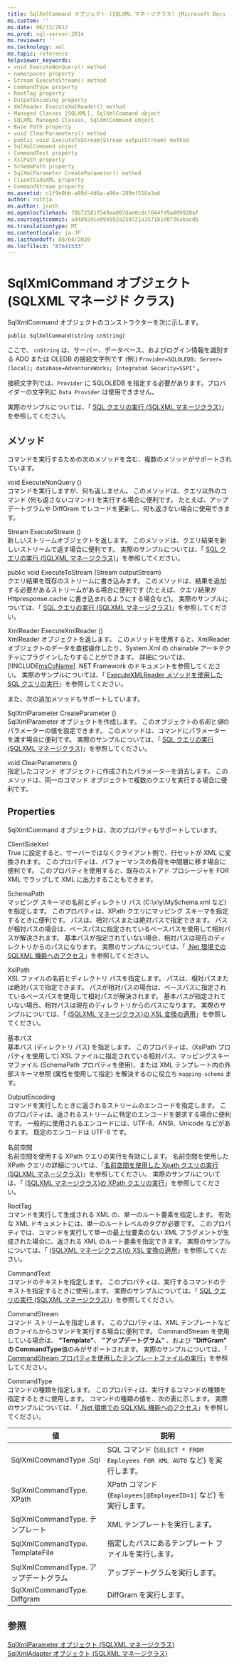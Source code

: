 ```yaml
---
title: SqlXmlCommand オブジェクト (SQLXML マネージクラス) |Microsoft Docs
ms.custom: ''
ms.date: 06/13/2017
ms.prod: sql-server-2014
ms.reviewer: ''
ms.technology: xml
ms.topic: reference
helpviewer_keywords:
- void ExecuteNonQuery() method
- namespaces property
- Stream ExecuteStream() method
- CommandType property
- RootTag property
- OutputEncoding property
- XmlReader ExecuteXmlReader() method
- Managed Classes [SQLXML], SqlXmlCommand object
- SQLXML Managed Classes, SqlXmlCommand object
- Base Path property
- void ClearParameters() method
- public void ExecuteToStream(Stream outputStream) method
- SqlXmlCommand object
- CommandText property
- XslPath property
- SchemaPath property
- SqlXmlParameter CreateParameter() method
- ClientSideXML property
- CommandStream property
ms.assetid: c1f9e0bb-a89d-4d6a-a96e-289ef516a3a6
author: rothja
ms.author: jroth
ms.openlocfilehash: 78b72581f549ea007dae0cdc7044fd9a809920af
ms.sourcegitcommit: ad4d92dce894592a259721a1571b1d8736abacdb
ms.translationtype: MT
ms.contentlocale: ja-JP
ms.lasthandoff: 08/04/2020
ms.locfileid: "87641533"
---
```

# <a name="sqlxmlcommand-object-sqlxml-managed-classes"></a>SqlXmlCommand オブジェクト (SQLXML マネージド クラス)
  SqlXmlCommand オブジェクトのコンストラクターを次に示します。  
  
```  
public SqlXmlCommand(string cnString)  
```  
  
 ここで、 `cnString` は、サーバー、データベース、およびログイン情報を識別する ADO または OLEDB の接続文字列です (例:) `Provider=SQLOLEDB; Server=(local); database=AdventureWorks; Integrated Security=SSPI"` 。  
  
 接続文字列では、`Provider` に SQLOLEDB を指定する必要があります。プロバイダーの文字列に `Data Provider` は使用できません。  
  
 実際のサンプルについては、「 [SQL クエリの実行 &#40;SQLXML マネージクラス&#41;](sqlxml-4-0-net-framework-support-managed-classes.md)」を参照してください。  
  
## <a name="methods"></a>メソッド  
 コマンドを実行するための次のメソッドを含む、複数のメソッドがサポートされています。  
  
 void ExecuteNonQuery ()  
 コマンドを実行しますが、何も返しません。 このメソッドは、クエリ以外のコマンド (何も返さないコマンド) を実行する場合に便利です。 たとえば、アップデートグラムや DiffGram でレコードを更新し、何も返さない場合に使用できます。  
  
 Stream ExecuteStream ()  
 新しいストリームオブジェクトを返します。 このメソッドは、クエリ結果を新しいストリームで返す場合に便利です。 実際のサンプルについては、「 [SQL クエリの実行 &#40;SQLXML マネージクラス&#41;](sqlxml-4-0-net-framework-support-managed-classes.md)」を参照してください。  
  
 public void ExecuteToStream (Stream outputStream)  
 クエリ結果を既存のストリームに書き込みます。 このメソッドは、結果を追加する必要があるストリームがある場合に便利です (たとえば、クエリ結果が Httpresponse.cache に書き込まれるようにする場合など)。 実際のサンプルについては、「 [SQL クエリの実行 &#40;SQLXML マネージクラス&#41;](sqlxml-4-0-net-framework-support-managed-classes.md)」を参照してください。  
  
 XmlReader ExecuteXmlReader ()  
 XmlReader オブジェクトを返します。 このメソッドを使用すると、XmlReader オブジェクトのデータを直接操作したり、System.Xml の chainable アーキテクチャにプラグインしたりすることができます。 詳細については、[!INCLUDE[msCoName](../../../includes/msconame-md.md)] .NET Framework のドキュメントを参照してください。 実際のサンプルについては、「 [ExecuteXMLReader メソッドを使用した SQL クエリの実行](executing-sql-queries-by-using-the-executexmlreader-method.md)」を参照してください。  
  
 また、次の追加メソッドもサポートしています。  
  
 SqlXmlParameter CreateParameter ()  
 SqlXmlParameter オブジェクトを作成します。 このオブジェクトの*名前*と*値*のパラメーターの値を設定できます。 このメソッドは、コマンドにパラメーターを渡す場合に便利です。 実際のサンプルについては、「 [SQL クエリの実行 &#40;SQLXML マネージクラス&#41;](sqlxml-4-0-net-framework-support-managed-classes.md)」を参照してください。  
  
 void ClearParameters ()  
 指定したコマンド オブジェクトに作成されたパラメーターを消去します。 このメソッドは、同一のコマンド オブジェクトで複数のクエリを実行する場合に便利です。  
  
## <a name="properties"></a>Properties  
 SqlXmlCommand オブジェクトは、次のプロパティもサポートしています。  
  
 ClientSideXml  
 True に設定すると、サーバーではなくクライアント側で、行セットが XML に変換されます。 このプロパティは、パフォーマンスの負荷を中間層に移す場合に便利です。 このプロパティを使用すると、既存のストアド プロシージャを FOR XML でラップして XML に出力することもできます。  
  
 SchemaPath  
 マッピング スキーマの名前とディレクトリ パス (C:\x\y\MySchema.xml など) を指定します。 このプロパティは、XPath クエリにマッピング スキーマを指定するときに便利です。 パスは、相対パスまたは絶対パスで指定できます。 パスが相対パスの場合は、ベースパスに指定されているベースパスを使用して相対パスが解決されます。 基本パスが指定されていない場合、相対パスは現在のディレクトリからのパスになります。 実際のサンプルについては、「 [.Net 環境での SQLXML 機能へのアクセス](accessing-sqlxml-functionality-in-the-net-environment.md)」を参照してください。  
  
 XslPath  
 XSL ファイルの名前とディレクトリ パスを指定します。 パスは、相対パスまたは絶対パスで指定できます。 パスが相対パスの場合は、ベースパスに指定されているベースパスを使用して相対パスが解決されます。 基本パスが指定されていない場合、相対パスは現在のディレクトリからのパスになります。 実際のサンプルについては、「 [&#40;SQLXML マネージクラス&#41;の XSL 変換の適用](applying-an-xsl-transformation-sqlxml-managed-classes.md)」を参照してください。  
  
 基本パス  
 基本パス (ディレクトリ パス) を指定します。 このプロパティは、(XslPath プロパティを使用して) XSL ファイルに指定されている相対パス、マッピングスキーマファイル (SchemaPath プロパティを使用)、または XML テンプレート内の外部スキーマ参照 (属性を使用して指定) を解決するのに役立ち `mapping-schema` ます。  
  
 OutputEncoding  
 コマンドを実行したときに返されるストリームのエンコードを指定します。 このプロパティは、返されるストリームに特定のエンコードを要求する場合に便利です。 一般的に使用されるエンコードには、UTF-8、ANSI、Unicode などがあります。 既定のエンコードは UTF-8 です。  
  
 名前空間  
 名前空間を使用する XPath クエリの実行を有効にします。 名前空間を使用した XPath クエリの詳細については、「[名前空間を使用した Xpath クエリの実行 &#40;SQLXML マネージクラス&#41;](executing-xpath-queries-with-namespaces-sqlxml-managed-classes.md)」を参照してください。 実際のサンプルについては、「 [&#40;SQLXML マネージクラス&#41;の XPath クエリの実行](executing-xpath-queries-sqlxml-managed-classes.md)」を参照してください。  
  
 RootTag  
 コマンドを実行して生成される XML の、単一のルート要素を指定します。 有効な XML ドキュメントには、単一のルートレベルのタグが必要です。 このプロパティでは、コマンドを実行して単一の最上位要素のない XML フラグメントが生成された場合に、返される XML のルート要素を指定できます。 実際のサンプルについては、「 [&#40;SQLXML マネージクラス&#41;の XSL 変換の適用](applying-an-xsl-transformation-sqlxml-managed-classes.md)」を参照してください。  
  
 CommandText  
 コマンドのテキストを指定します。 このプロパティは、実行するコマンドのテキストを指定するときに使用します。 実際のサンプルについては、「 [SQL クエリの実行 &#40;SQLXML マネージクラス&#41;](sqlxml-4-0-net-framework-support-managed-classes.md)」を参照してください。  
  
 CommandStream  
 コマンド ストリームを指定します。 このプロパティは、XML テンプレートなどのファイルからコマンドを実行する場合に便利です。 CommandStream を使用している場合は、 **"Template"**、 **"アップデートグラム"** 、および **"DiffGram" の CommandType**値のみがサポートされます。 実際のサンプルについては、「 [CommandStream プロパティを使用したテンプレートファイルの実行](executing-template-files-by-using-the-commandstream-property.md)」を参照してください。  
  
 CommandType  
 コマンドの種類を指定します。 このプロパティは、実行するコマンドの種類を指定するときに使用します。 コマンドの種類の値を、次の表に示します。 実際のサンプルについては、「 [.Net 環境での SQLXML 機能へのアクセス](accessing-sqlxml-functionality-in-the-net-environment.md)」を参照してください。  
  
|値|説明|  
|-----------|-----------------|  
|SqlXmlCommandType .Sql|SQL コマンド (`SELECT * FROM Employees FOR XML AUTO` など) を実行します。|  
|SqlXmlCommandType. XPath|XPath コマンド (`Employees[@EmployeeID=1]` など) を実行します。|  
|SqlXmlCommandType. テンプレート|XML テンプレートを実行します。|  
|SqlXmlCommandType. TemplateFile|指定したパスにあるテンプレート ファイルを実行します。|  
|SqlXmlCommandType. アップデートグラム|アップデートグラムを実行します。|  
|SqlXmlCommandType. Diffgram|DiffGram を実行します。|  
  
## <a name="see-also"></a>参照  
 [SqlXmlParameter オブジェクト &#40;SQLXML マネージクラス&#41;](sqlxml-managed-classes-sqlxmlparameter-object.md)   
 [SqlXmlAdapter オブジェクト &#40;SQLXML マネージクラス&#41;](sqlxml-managed-classes-sqlxmladapter-object.md)  
  
  
